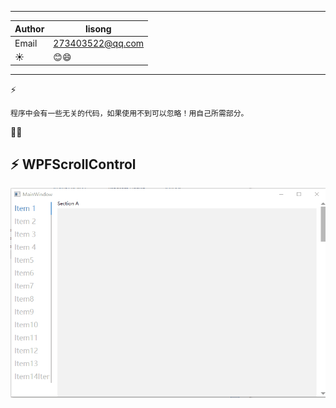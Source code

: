 ****

|Author|lisong|
|---|---
|Email|273403522@qq.com
|:sunny:|:blush::smile:

****

:zap:
```
程序中会有一些无关的代码，如果使用不到可以忽略！用自己所需部分。
```

:muscle::muscle:

:zap: WPFScrollControl
------
![](https://github.com/lison999/WPFScroll/blob/main/ScrollControl.gif) 



